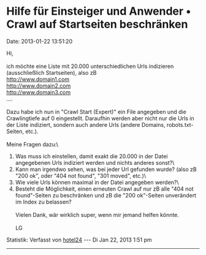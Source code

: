 Hilfe für Einsteiger und Anwender • Crawl auf Startseiten beschränken
=====================================================================

Date: 2013-01-22 13:51:20

Hi,\
\
ich möchte eine Liste mit 20.000 unterschiedlichen Urls indizieren
(ausschließlich Startseiten), also zB\
<http://www.domain1.com>\
<http://www.domain2.com>\
<http://www.domain3.com>\
\....\
\
Dazu habe ich nun in \"Crawl Start (Expert)\" ein File angegeben und die
Crawlingtiefe auf 0 eingestellt. Daraufhin werden aber nicht nur die
Urls in der Liste indiziert, sondern auch andere Urls (andere Domains,
robots.txt-Seiten, etc.).\
\
Meine Fragen dazu:\
1) Was muss ich einstellen, damit exakt die 20.000 in der Datei
angegebenen Urls indiziert werden und nichts anderes sonst?\
2) Kann man irgendwo sehen, was bei jeder Url gefunden wurde? (also zB
\"200 ok\", oder \"404 not found\", \"301 moved\", etc.)\
3) Wie viele Urls können maximal in der Datei angegeben werden?\
4) Besteht die Möglichkeit, einen erneuten Crawl auf nur zB alle \"404
not found\"-Seiten zu beschränken und zB die \"200 ok\"-Seiten
unverändert im Index zu belassen?\
\
Vielen Dank, wär wirklich super, wenn mir jemand helfen könnte.\
\
LG

Statistik: Verfasst von
[hotel24](http://forum.yacy-websuche.de/memberlist.php?mode=viewprofile&u=8871)
--- Di Jan 22, 2013 1:51 pm

------------------------------------------------------------------------
